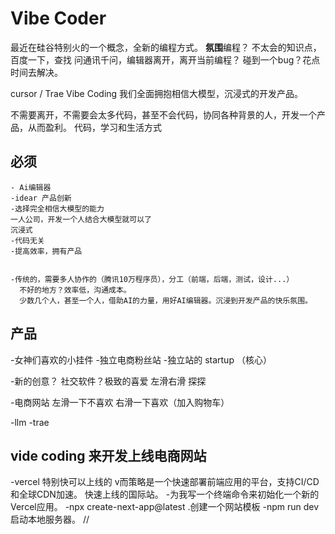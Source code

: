 # Vibe Coder
 最近在硅谷特别火的一个概念，全新的编程方式。
 **氛围**编程？
 不太会的知识点，百度一下，查找
 问通讯千问，编辑器离开，离开当前编程？
 碰到一个bug？花点时间去解决。

 cursor / Trae
 Vibe Coding 我们全面拥抱相信大模型，沉浸式的开发产品。

 不需要离开，不需要会太多代码，甚至不会代码，协同各种背景的人，开发一个产品，从而盈利。
 代码，学习和生活方式

 ## 必须
    - Ai编辑器
    -idear 产品创新
    -选择完全相信大模型的能力
    一人公司，开发一个人结合大模型就可以了
    沉浸式
    -代码无关
    -提高效率，拥有产品
    

    -传统的，需要多人协作的（腾讯10万程序员），分工（前端，后端，测试，设计...）
      不好的地方？效率低，沟通成本。
      少数几个人，甚至一个人，借助AI的力量，用好AI编辑器。沉浸到开发产品的快乐氛围。

## 产品
-女神们喜欢的小挂件
-独立电商粉丝站
-独立站的 startup （核心）

-新的创意？
  社交软件？极致的喜爱
  左滑右滑 探探 

-电商网站 
 左滑一下不喜欢 右滑一下喜欢（加入购物车）


 -llm
 -trae  
 ## vide coding 来开发上线电商网站

-vercel 特别快可以上线的
v而策略是一个快速部署前端应用的平台，支持CI/CD和全球CDN加速。
快速上线的国际站。
-为我写一个终端命令来初始化一个新的Vercel应用。
-npx create-next-app@latest .创建一个网站模板
-npm run dev 启动本地服务器。
//